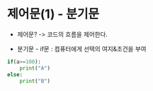 # 제어문(1) - 분기문

-   제어문? -> 코드의 흐름을 제어한다.

-   분기문 - if문 : 컴퓨터에게 선택의 여지&조건을 부여

```python
if(a>=100):
    print("A")
else:
    print("B")
```
